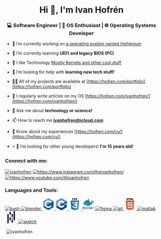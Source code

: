 <h1 align="center">Hi 👋, I'm Ivan Hofrén</h1>
<h3 align="center">💻 Software Engineer | 🚀 OS Enthusiast | 🌐 Operating Systems Developer</h3>

- 🔭 I’m currently working on [a operating system named Hofrénium](https://hofren.com/portfolio/hofrenium/)

- 🌱 I’m currently learning **UEFI and legacy BIOS (PC)**

- 👯 I like Technology [Mostly Kernels and other cool stuff](https://en.wikipedia.org/wiki/Kernel_(operating_system))

- 🤝 I’m looking for help with **learning new tech stuff!**

- 👨‍💻 All of my projects are available at [https://hofren.com/portfolio](https://hofren.com/portfolio)

- 📝 I regularly write articles on my OS [https://hofren.com/ivanhofren/](https://hofren.com/ivanhofren/)

- 💬 Ask me about **technology or science!**

- 📫 How to reach me **ivanhofren@icloud.com**

- 📄 Know about my experiences [https://hofren.com/cv/](https://hofren.com/cv/)

- ⚡ 👯 I’m looking for other young developers! **I'm 15 years old!**

<h3 align="left">Connect with me:</h3>
<p align="left">
<a href="https://twitter.com/ivanhofren" target="blank"><img align="center" src="https://raw.githubusercontent.com/rahuldkjain/github-profile-readme-generator/master/src/images/icons/Social/twitter.svg" alt="ivanhofren" height="30" width="40" /></a>
<a href="https://instagram.com/https://www.instagram.com/theivanhofren/" target="blank"><img align="center" src="https://raw.githubusercontent.com/rahuldkjain/github-profile-readme-generator/master/src/images/icons/Social/instagram.svg" alt="https://www.instagram.com/theivanhofren/" height="30" width="40" /></a>
<a href="https://www.youtube.com/c/https://www.youtube.com/@ivanhofren" target="blank"><img align="center" src="https://raw.githubusercontent.com/rahuldkjain/github-profile-readme-generator/master/src/images/icons/Social/youtube.svg" alt="https://www.youtube.com/@ivanhofren" height="30" width="40" /></a>
</p>

<h3 align="left">Languages and Tools:</h3>
<p align="left"> <a href="https://www.gnu.org/software/bash/" target="_blank" rel="noreferrer"> <img src="https://www.vectorlogo.zone/logos/gnu_bash/gnu_bash-icon.svg" alt="bash" width="40" height="40"/> </a> <a href="https://www.blender.org/" target="_blank" rel="noreferrer"> <img src="https://download.blender.org/branding/community/blender_community_badge_white.svg" alt="blender" width="40" height="40"/> </a> <a href="https://www.cprogramming.com/" target="_blank" rel="noreferrer"> <img src="https://raw.githubusercontent.com/devicons/devicon/master/icons/c/c-original.svg" alt="c" width="40" height="40"/> </a> <a href="https://www.w3schools.com/cpp/" target="_blank" rel="noreferrer"> <img src="https://raw.githubusercontent.com/devicons/devicon/master/icons/cplusplus/cplusplus-original.svg" alt="cplusplus" width="40" height="40"/> </a> <a href="https://www.w3schools.com/css/" target="_blank" rel="noreferrer"> <img src="https://raw.githubusercontent.com/devicons/devicon/master/icons/css3/css3-original-wordmark.svg" alt="css3" width="40" height="40"/> </a> <a href="https://www.docker.com/" target="_blank" rel="noreferrer"> <img src="https://raw.githubusercontent.com/devicons/devicon/master/icons/docker/docker-original-wordmark.svg" alt="docker" width="40" height="40"/> </a> <a href="https://www.figma.com/" target="_blank" rel="noreferrer"> <img src="https://www.vectorlogo.zone/logos/figma/figma-icon.svg" alt="figma" width="40" height="40"/> </a> <a href="https://git-scm.com/" target="_blank" rel="noreferrer"> <img src="https://www.vectorlogo.zone/logos/git-scm/git-scm-icon.svg" alt="git" width="40" height="40"/> </a> <a href="https://www.w3.org/html/" target="_blank" rel="noreferrer"> <img src="https://raw.githubusercontent.com/devicons/devicon/master/icons/html5/html5-original-wordmark.svg" alt="html5" width="40" height="40"/> </a> <a href="https://www.mathworks.com/" target="_blank" rel="noreferrer"> <img src="https://upload.wikimedia.org/wikipedia/commons/2/21/Matlab_Logo.png" alt="matlab" width="40" height="40"/> </a> <a href="https://pandas.pydata.org/" target="_blank" rel="noreferrer"> <img src="https://raw.githubusercontent.com/devicons/devicon/2ae2a900d2f041da66e950e4d48052658d850630/icons/pandas/pandas-original.svg" alt="pandas" width="40" height="40"/> </a> <a href="https://www.sketch.com/" target="_blank" rel="noreferrer"> <img src="https://www.vectorlogo.zone/logos/sketchapp/sketchapp-icon.svg" alt="sketch" width="40" height="40"/> </a> </p>

<p>&nbsp;<img align="center" src="https://github-readme-stats.vercel.app/api?username=ivanhofren&show_icons=true&locale=en" alt="ivanhofren" /></p>
